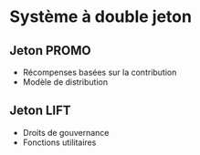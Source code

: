 # Système à double jeton

## Jeton PROMO
- Récompenses basées sur la contribution
- Modèle de distribution

## Jeton LIFT
- Droits de gouvernance
- Fonctions utilitaires
